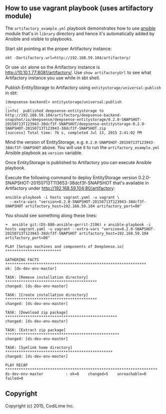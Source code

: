 ## How to use vagrant playbook (uses artifactory module)

The `artifactory_example.yml` playbook demonstrates how to use [ansible](https://github.com/DanielRedOak/ansible-mod-artifactory) module that's in `library` directory and hence it's
automatically added by Ansible and visible to playbooks.

Start sbt pointing at the proper Artifactory instance:

    sbt -Dartifactory.url=http://192.168.59.104/artifactory/

Or use `sbt` alone so the Artifactory instance is http://10.10.1.77:8081/artifactory/. Use `show artifactoryUrl` to see
what Artifactory instance you use while in sbt shell.

Publish EntityStorage to Artifactory using `entitystorage/universal:publish` in sbt:

    [deepsense-backend]> entitystorage/universal:publish
    ...
    [info] 	published deepsense-entitystorage to http://192.168.59.104/artifactory/deepsense-backend-snapshot/io/deepsense/deepsense-entitystorage/0.2.0-SNAPSHOT-20150713T123943-38dcf3f-SNAPSHOT/deepsense-entitystorage-0.2.0-SNAPSHOT-20150713T123943-38dcf3f-SNAPSHOT.zip
    [success] Total time: 76 s, completed Jul 13, 2015 2:41:02 PM

Mind the version of EntityStorage, e.g. `0.2.0-SNAPSHOT-20150713T123943-38dcf3f-SNAPSHOT` above. You will use it to run the `artifactory_example.yml` Ansible playbook as `version` variable.

Once EntityStorage is published to Artifactory you can execute Ansible playbook.

Execute the following command to deploy EntityStorage version 0.2.0-SNAPSHOT-20150713T113653-38dcf3f-SNAPSHOT that's
available in Artifactory under http://192.168.59.104:80/artifactory:

    ansible-playbook -i hosts vagrant.yaml -u vagrant \
      --extra-vars "version=0.2.0-SNAPSHOT-20150713T123943-38dcf3f-SNAPSHOT artifactory_host=192.168.59.104 artifactory_port=80"

You should see something along these lines:

    ➜  ansible git:(DS-880-ansible-gerrit-2196) ✗ ansible-playbook -i hosts vagrant.yaml -u vagrant --extra-vars "version=0.2.0-SNAPSHOT-20150713T123943-38dcf3f-SNAPSHOT artifactory_host=192.168.59.104 artifactory_port=80"

    PLAY [Setups machines and components of DeepSense.io] *************************

    GATHERING FACTS ***************************************************************
    ok: [ds-dev-env-master]

    TASK: [Remove installation directory] *****************************************
    changed: [ds-dev-env-master]

    TASK: [Create installation directory] *****************************************
    changed: [ds-dev-env-master]

    TASK: [Download zip package] **************************************************
    changed: [ds-dev-env-master]

    TASK: [Extract zip package] ***************************************************
    changed: [ds-dev-env-master]

    TASK: [Symlink home directory] ************************************************
    changed: [ds-dev-env-master]

    PLAY RECAP ********************************************************************
    ds-dev-env-master          : ok=6    changed=5    unreachable=0    failed=0

## Copyright

Copyright (c) 2015, CodiLime Inc.
